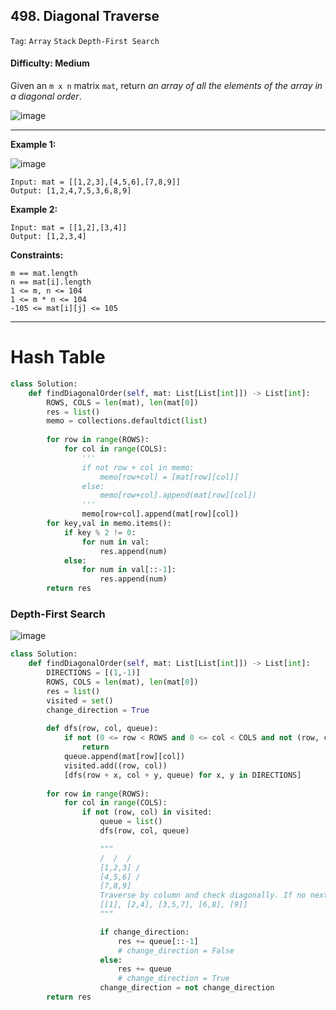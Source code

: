 ## 498. Diagonal Traverse

```Tag```: ```Array``` ```Stack``` ```Depth-First Search``` 

#### Difficulty: Medium

Given an ```m x n``` matrix ```mat```, return _an array of all the elements of the array in a diagonal order_.

![image](https://user-images.githubusercontent.com/35042430/209458335-7697a2a4-2180-4930-885e-7813521958a3.png)

---

__Example 1:__

![image](https://assets.leetcode.com/uploads/2021/04/10/diag1-grid.jpg)
```
Input: mat = [[1,2,3],[4,5,6],[7,8,9]]
Output: [1,2,4,7,5,3,6,8,9]
```

__Example 2:__
```
Input: mat = [[1,2],[3,4]]
Output: [1,2,3,4]
```

__Constraints:__
```
m == mat.length
n == mat[i].length
1 <= m, n <= 104
1 <= m * n <= 104
-105 <= mat[i][j] <= 105
```

---

# Hash Table

```Python
class Solution:
    def findDiagonalOrder(self, mat: List[List[int]]) -> List[int]:
        ROWS, COLS = len(mat), len(mat[0])
        res = list()        
        memo = collections.defaultdict(list)
        
        for row in range(ROWS):
            for col in range(COLS):
                '''
                if not row + col in memo:
                    memo[row+col] = [mat[row][col]]
                else:
                    memo[row+col].append(mat[row][col])
                '''
                memo[row+col].append(mat[row][col])
        for key,val in memo.items():
            if key % 2 != 0:
                for num in val:
                    res.append(num)
            else:
                for num in val[::-1]:
                    res.append(num)
        return res
```

### Depth-First Search

![image](https://leetcode.com/problems/diagonal-traverse/solutions/459889/Figures/498/img1.png)

```Python
class Solution:
    def findDiagonalOrder(self, mat: List[List[int]]) -> List[int]:        
        DIRECTIONS = [(1,-1)]
        ROWS, COLS = len(mat), len(mat[0])
        res = list()
        visited = set()
        change_direction = True
        
        def dfs(row, col, queue):
            if not (0 <= row < ROWS and 0 <= col < COLS and not (row, col) in visited):
                return
            queue.append(mat[row][col])
            visited.add((row, col))
            [dfs(row + x, col + y, queue) for x, y in DIRECTIONS]
        
        for row in range(ROWS):
            for col in range(COLS):
                if not (row, col) in visited:
                    queue = list()
                    dfs(row, col, queue)

                    """
                    /  /  /  
                    [1,2,3] /
                    [4,5,6] /
                    [7,8,9]
                    Traverse by column and check diagonally. If no next column, move to next row
                    [[1], [2,4], [3,5,7], [6,8], [9]]
                    """

                    if change_direction:
                        res += queue[::-1]
                        # change_direction = False                       
                    else:
                        res += queue
                        # change_direction = True
                    change_direction = not change_direction
        return res


```
     
